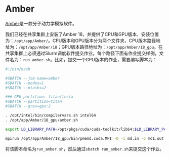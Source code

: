 # Amber

[Amber](http://ambermd.org/)是一款分子动力学模拟软件。

我们已经在共享集群上安装了Amber 18，并提供了CPU和GPU版本，安装位置为：`/opt/app/Amber/`。CPU版本和GPU版本分为两个文件夹，CPU版本路径地址为：`/opt/app/Amber/18`；GPU版本路径地址为：`/opt/app/Amber/18_gpu`。在共享集群上必须通过Slurm调度软件提交作业。每个路径下面有作业提交样例，文件名为：`run_amber.sh`。比如，提交一个GPU版本的作业，需要编写脚本为：

```bash
#!/bin/bash

#SBATCH --job-name=amber
#SBATCH --nodes=1
#SBATCH --ntasks=2

### GPU partition: titan/tesla
#SBATCH --partition=titan
#SBATCH --gres=gpu:2

. /opt/intel/bin/compilervars.sh intel64
. /opt/app/Amber/18_gpu/amber.sh

export LD_LIBRARY_PATH=/opt/pkgs/cuda/cuda-toolkit/lib64:$LD_LIBRARY_PATH

mpirun /opt/app/Amber/18_gpu/bin/pmemd.cuda.MPI -O -i md.in -o md1.out -p 5myr_w.prmtop -c eq5.rst -r md1.rst -x md1.mdcrd
```

将该脚本命名为`run_amber.sh`，然后通过`sbatch run_amber.sh`来提交这个作业。



